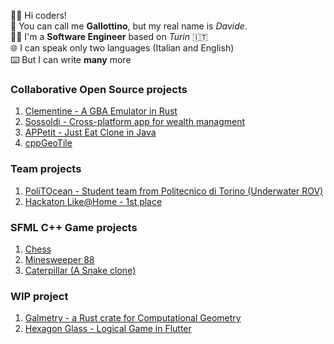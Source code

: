 
👋🏻 Hi coders!\
🐔 You can call me **Gallottino**, but my real name is *Davide*.\
👨‍💻 I'm a **Software Engineer** based on *Turin* 🇮🇹\
🌐 I can speak only two languages (Italian and English)\
⌨️ But I can write **many** more

### Collaborative Open Source projects
1. [Clementine - A GBA Emulator in Rust](https://github.com/RIP-Comm/clementine)
2. [Sossoldi - Cross-platform app for wealth managment](https://github.com/RIP-Comm/sossoldi)
3. [APPetit - Just Eat Clone in Java](https://github.com/androidmaycry/APPetit)
4. [cppGeoTile](https://github.com/Murthy10/cppGeoTile)

### Team projects
1. [PoliTOcean - Student team from Politecnico di Torino (Underwater ROV)](https://github.com/PoliTOcean)
2. [Hackaton Like@Home - 1st place](https://github.com/aiy-voice-assistant)

### SFML C++ Game projects
1. [Chess](https://github.com/gallottino/Chess)
3. [Minesweeper 88](https://github.com/gallottino/Minesweeper)
2. [Caterpillar (A Snake clone)](https://github.com/gallottino/Caterpillar)

### WIP project 
1. [Galmetry - a Rust crate for Computational Geometry](https://github.com/gallottino/galmetry)
2. [Hexagon Glass - Logical Game in Flutter](https://github.com/Sibrox/HexagonGlass)
